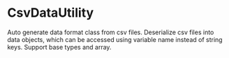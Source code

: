 # CsvDataUtility
Auto generate data format class from csv files. Deserialize csv files into data objects, which can be accessed using variable name instead of string keys. Support base types and array.
